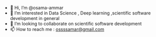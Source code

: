 - 👋 Hi, I’m @osama-ammar
- 👀 I’m interested in Data Science , Deep learning ,scientific software development in general
- 💞️ I’m looking to collaborate on scientific software development
- 📫 How to reach me : ossssamar@gmail.com


